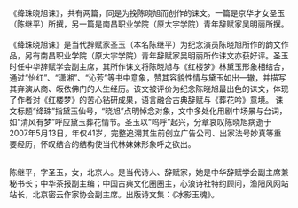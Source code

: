 《绛珠晓旭诔》，共有两篇，同是为挽陈晓旭而创作的诔文。一篇是京华才女圣玉（陈继平）所撰，另一篇是南昌职业学院（原大宇学院）青年辞赋家吴明丽所撰。
<br>
<br>《绛珠晓旭诔》是当代辞赋家圣玉（本名陈继平）为纪念演员陈晓旭所作的韵文作品，另有南昌职业学院（原大宇学院）青年辞赋家吴明丽所作诔文亦获好评。圣玉时任中华辞赋学会副主席，其所作诔文将陈晓旭与《红楼梦》林黛玉形象相结合，通过“怡红”、“潇湘”、“沁芳”等书中意象，赞其容貌性情与黛玉如出一辙，并描写其弃演从商、皈依佛门的人生经历。该文被评价为纪念陈晓旭最出色的诔文，体现了作者对《红楼梦》的苦心钻研成果，语言融合古典辞赋与《葬花吟》意境。
诔文标题“绛珠”指黛玉仙号，“晓旭”点明悼念对象，文中多处化用剧中场景与台词，如“清风有梦”呼应黛玉葬花情节。圣玉以“呜呼”起兴，分章哀叹陈晓旭病逝于2007年5月13日，年仅41岁，完整追溯其生前创立广告公司、出家法号妙真等重要经历，怀叹结合的结构使当代林妹妹形象呼之欲出。

<br>陈继平，字圣玉，女，北京人。是当代诗人、辞赋家，她是中华辞赋学会副主席兼秘书长；中华茶报副主编；中国古典文化圈圈主，心浪诗社特约顾问，渔阳风网站站长，北京密云作家协会副主席。出版诗文集：《冰影玉魂》。
